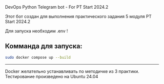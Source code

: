 DevOps Python Telegram bot - For PT Start 2024.2 

Этот бот создан для выполнения практического задания 5 модуля PT Start 2024.2

Для запуска необходим .env !

Комманда для запуска:
------------------------------
```bash
sudo docker compose up --build
```
------------------------------

Docker желательно устанавливать по методичке из 3 практики.
Тестирование произведено на Ubuntu 24.04
